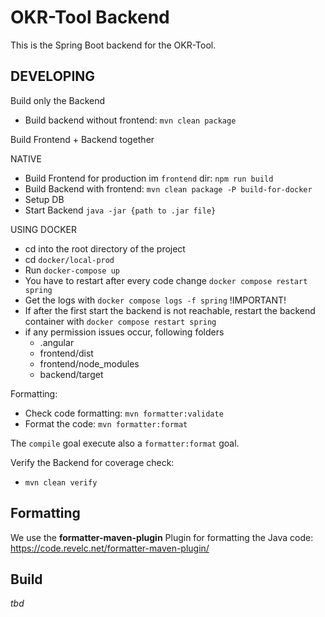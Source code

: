 # OKR-Tool Backend

This is the Spring Boot backend for the OKR-Tool.

## DEVELOPING

Build only the Backend
- Build backend without frontend: `mvn clean package`


Build Frontend + Backend together

NATIVE
- Build Frontend for production im `frontend` dir: `npm run build`
- Build Backend with frontend: `mvn clean package -P build-for-docker`
- Setup DB
- Start Backend `java -jar {path to .jar file}`

USING DOCKER
- cd into the root directory of the project
- cd `docker/local-prod`
- Run `docker-compose up`
- You have to restart after every code change `docker compose restart spring`
- Get the logs with `docker compose logs -f spring`
!IMPORTANT!
- If after the first start the backend is not reachable, restart the backend container with `docker compose restart spring`
- if any permission issues occur, following folders
  - .angular
  - frontend/dist
  - frontend/node_modules
  - backend/target

Formatting:
- Check code formatting: `mvn formatter:validate`
- Format the code: `mvn formatter:format`

The `compile` goal execute also a `formatter:format` goal.

Verify the Backend for coverage check:
- `mvn clean verify`

## Formatting
We use the **formatter-maven-plugin** Plugin for formatting the Java code:
https://code.revelc.net/formatter-maven-plugin/

## Build
_tbd_
